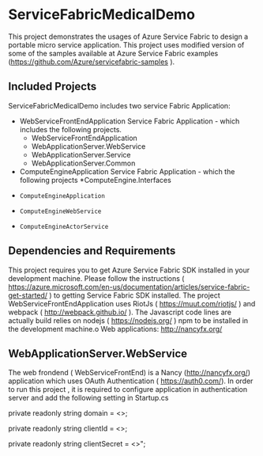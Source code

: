 # ServiceFabricMedicalDemo

This project demonstrates the usages of Azure Service Fabric to design a portable micro service application. This project uses modified version of some of the samples available at Azure Service Fabric examples (https://github.com/Azure/servicefabric-samples ). 

Included Projects
-----------------

ServiceFabricMedicalDemo  includes two service Fabric Application:

*  WebServiceFrontEndApplication Service Fabric Application - which includes the following projects. 
    * WebServiceFrontEndApplication
    * WebApplicationServer.WebService
    * WebApplicationServer.Service 
    * WebApplicationServer.Common
*  ComputeEngineApplication Service Fabric Application - which the following projects
  *ComputeEngine.Interfaces
*     ComputeEngineApplication
*     ComputeEngineWebService
*     ComputeEngineActorService

Dependencies and Requirements
---------------------------
This project requires you to get Azure Service Fabric SDK installed in your development machine. Please follow the instructions ( https://azure.microsoft.com/en-us/documentation/articles/service-fabric-get-started/ ) to getting Service Fabric SDK installed. The project WebServiceFrontEndApplication uses RiotJs ( https://muut.com/riotjs/ ) and webpack ( http://webpack.github.io/ ).  The Javascript code lines are actually  build relies on nodejs ( https://nodejs.org/ ) npm to be installed in the development machine.o	Web applications: http://nancyfx.org/

WebApplicationServer.WebService
---------------------------------
The web frondend ( WebServiceFrontEnd)  is a Nancy (http://nancyfx.org/) application which uses OAuth Authentication ( https://auth0.com/). In order to run this project , it is required to configure application in authentication server and add the following setting in  Startup.cs

private readonly string domain = <>;

private readonly string clientId = <>;

private readonly string clientSecret = <>";


